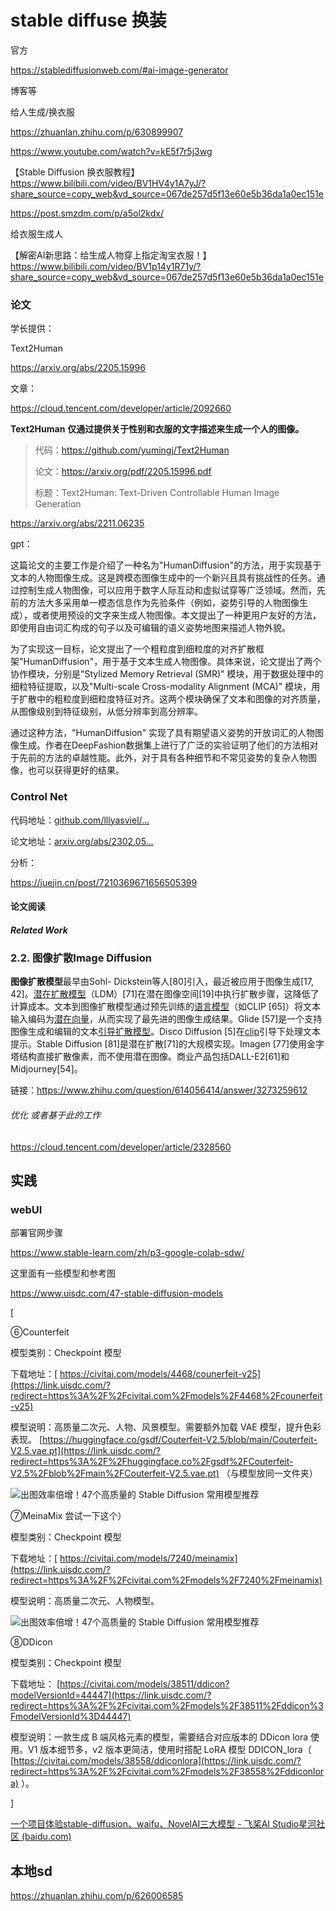 # stable diffuse 换装 

官方

https://stablediffusionweb.com/#ai-image-generator



博客等

给人生成/换衣服

https://zhuanlan.zhihu.com/p/630899907



https://www.youtube.com/watch?v=kE5f7r5j3wg



【Stable Diffusion 换衣服教程】 https://www.bilibili.com/video/BV1HV4y1A7yJ/?share_source=copy_web&vd_source=067de257d5f13e60e5b36da1a0ec151e

https://post.smzdm.com/p/a5ol2kdx/

给衣服生成人

【解密AI新思路：给生成人物穿上指定淘宝衣服！】 https://www.bilibili.com/video/BV1p14y1R71y/?share_source=copy_web&vd_source=067de257d5f13e60e5b36da1a0ec151e



### 论文

学长提供：

Text2Human 

https://arxiv.org/abs/2205.15996

文章：

https://cloud.tencent.com/developer/article/2092660

**Text2Human** **仅通过提供关于性别和衣服的文字描述来生成一个人的图像。**

> 代码：https://github.com/yumingj/Text2Human 
>
> 论文：https://arxiv.org/pdf/2205.15996.pdf 
>
> 标题：Text2Human: Text-Driven Controllable Human Image Generation





https://arxiv.org/abs/2211.06235

gpt：

这篇论文的主要工作是介绍了一种名为"HumanDiffusion"的方法，用于实现基于文本的人物图像生成。这是跨模态图像生成中的一个新兴且具有挑战性的任务。通过控制生成人物图像，可以应用于数字人际互动和虚拟试穿等广泛领域。然而，先前的方法大多采用单一模态信息作为先验条件（例如，姿势引导的人物图像生成），或者使用预设的文字来生成人物图像。本文提出了一种更用户友好的方法，即使用自由词汇构成的句子以及可编辑的语义姿势地图来描述人物外貌。

为了实现这一目标，论文提出了一个粗粒度到细粒度的对齐扩散框架"HumanDiffusion"，用于基于文本生成人物图像。具体来说，论文提出了两个协作模块，分别是"Stylized Memory Retrieval (SMR)" 模块，用于数据处理中的细粒特征提取，以及"Multi-scale Cross-modality Alignment (MCA)" 模块，用于扩散中的粗粒度到细粒度特征对齐。这两个模块确保了文本和图像的对齐质量，从图像级别到特征级别，从低分辨率到高分辨率。

通过这种方法，"HumanDiffusion" 实现了具有期望语义姿势的开放词汇的人物图像生成。作者在DeepFashion数据集上进行了广泛的实验证明了他们的方法相对于先前的方法的卓越性能。此外，对于具有各种细节和不常见姿势的复杂人物图像，也可以获得更好的结果。





### Control Net

代码地址：[github.com/lllyasviel/…](https://link.juejin.cn/?target=https%3A%2F%2Fgithub.com%2Flllyasviel%2FControlNet)

论文地址：[arxiv.org/abs/2302.05…](https://link.juejin.cn/?target=https%3A%2F%2Farxiv.org%2Fabs%2F2302.05543v1)



分析：

https://juejin.cn/post/7210369671656505399


#### 论文阅读

##### **Related Work**

### **2.2. 图像扩散Image Diffusion**

**图像扩散模型**最早由Sohl- Dickstein等人[80]引入，最近被应用于图像生成[17, 42]。[潜在扩散模型](https://www.zhihu.com/search?q=潜在扩散模型&search_source=Entity&hybrid_search_source=Entity&hybrid_search_extra={"sourceType"%3A"answer"%2C"sourceId"%3A3273259612})（LDM）[71]在潜在图像空间[19]中执行扩散步骤，这降低了计算成本。文本到图像扩散模型通过预先训练的[语言模型](https://www.zhihu.com/search?q=语言模型&search_source=Entity&hybrid_search_source=Entity&hybrid_search_extra={"sourceType"%3A"answer"%2C"sourceId"%3A3273259612})（如CLIP [65]）将文本输入编码为[潜在向量](https://www.zhihu.com/search?q=潜在向量&search_source=Entity&hybrid_search_source=Entity&hybrid_search_extra={"sourceType"%3A"answer"%2C"sourceId"%3A3273259612})，从而实现了最先进的图像生成结果。Glide [57]是一个支持图像生成和编辑的文本[引导扩散模型](https://www.zhihu.com/search?q=引导扩散模型&search_source=Entity&hybrid_search_source=Entity&hybrid_search_extra={"sourceType"%3A"answer"%2C"sourceId"%3A3273259612})。Disco Diffusion [5]在[clip](https://www.zhihu.com/search?q=clip&search_source=Entity&hybrid_search_source=Entity&hybrid_search_extra={"sourceType"%3A"answer"%2C"sourceId"%3A3273259612})引导下处理文本提示。Stable Diffusion [81]是潜在扩散[71]的大规模实现。Imagen [77]使用金字塔结构直接扩散像素，而不使用潜在图像。商业产品包括DALL-E2[61]和Midjourney[54]。


链接：https://www.zhihu.com/question/614056414/answer/3273259612

###### 优化 或者基于此的工作

https://cloud.tencent.com/developer/article/2328560



## 实践

### webUI 

部署官网步骤

https://www.stable-learn.com/zh/p3-google-colab-sdw/



这里面有一些模型和参考图

https://www.uisdc.com/47-stable-diffusion-models



[

⑥Counterfeit

模型类别：Checkpoint 模型

下载地址：[ https://civitai.com/models/4468/counerfeit-v25](https://link.uisdc.com/?redirect=https%3A%2F%2Fcivitai.com%2Fmodels%2F4468%2Fcounerfeit-v25)

模型说明：高质量二次元、人物、风景模型。需要额外加载 VAE 模型，提升色彩表现。 [https://huggingface.co/gsdf/Couterfeit-V2.5/blob/main/Couterfeit-V2.5.vae.pt](https://link.uisdc.com/?redirect=https%3A%2F%2Fhuggingface.co%2Fgsdf%2FCouterfeit-V2.5%2Fblob%2Fmain%2FCouterfeit-V2.5.vae.pt) （与模型放同一文件夹）

![出图效率倍增！47个高质量的 Stable Diffusion 常用模型推荐](https://image.uisdc.com/wp-content/uploads/2023/05/uisdc-sd-20230521-8.jpg)

⑦MeinaMix  尝试一下这个）

模型类别：Checkpoint 模型

下载地址：[ https://civitai.com/models/7240/meinamix](https://link.uisdc.com/?redirect=https%3A%2F%2Fcivitai.com%2Fmodels%2F7240%2Fmeinamix)

模型说明：高质量二次元、人物模型。

![出图效率倍增！47个高质量的 Stable Diffusion 常用模型推荐](https://image.uisdc.com/wp-content/uploads/2023/05/uisdc-sd-20230521-9.jpg)

⑧DDicon

模型类别：Checkpoint 模型

下载地址： [https://civitai.com/models/38511/ddicon?modelVersionId=44447](https://link.uisdc.com/?redirect=https%3A%2F%2Fcivitai.com%2Fmodels%2F38511%2Fddicon%3FmodelVersionId%3D44447)

模型说明：一款生成 B 端风格元素的模型，需要结合对应版本的 DDicon lora 使用。V1 版本细节多，v2 版本更简洁，使用时搭配 LoRA 模型 DDICON_lora（ [https://civitai.com/models/38558/ddiconlora](https://link.uisdc.com/?redirect=https%3A%2F%2Fcivitai.com%2Fmodels%2F38558%2Fddiconlora) ）。

]



[一个项目体验stable-diffusion、waifu、NovelAI三大模型 - 飞桨AI Studio星河社区 (baidu.com)](https://aistudio.baidu.com/projectdetail/4704437?channelType=0&channel=0)





## 本地sd

https://zhuanlan.zhihu.com/p/626006585



